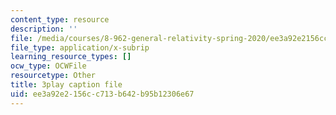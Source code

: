 ```yaml
---
content_type: resource
description: ''
file: /media/courses/8-962-general-relativity-spring-2020/ee3a92e2156cc713b642b95b12306e67_OOmZkNa72t4.srt
file_type: application/x-subrip
learning_resource_types: []
ocw_type: OCWFile
resourcetype: Other
title: 3play caption file
uid: ee3a92e2-156c-c713-b642-b95b12306e67
---
```

